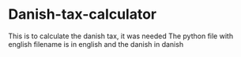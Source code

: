 # Danish-tax-calculator
This is to calculate the danish tax, it was needed
The python file with english filename is in english and the danish in danish
